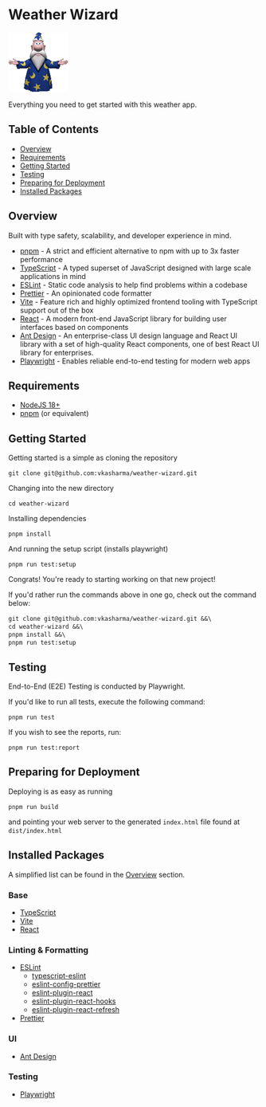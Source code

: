 # Weather Wizard

![](/public/merlin.png)

Everything you need to get started with this weather app.

## Table of Contents

- [Overview](#overview)
- [Requirements](#requirements)
- [Getting Started](#getting-started)
- [Testing](#testing)
- [Preparing for Deployment](#preparing-for-deployment)
- [Installed Packages](#installed-packages)

## Overview

Built with type safety, scalability, and developer experience in mind.

- [pnpm](https://pnpm.io) - A strict and efficient alternative to npm with up to 3x faster performance
- [TypeScript](https://www.typescriptlang.org) - A typed superset of JavaScript designed with large scale applications in mind
- [ESLint](https://eslint.org) - Static code analysis to help find problems within a codebase
- [Prettier](https://prettier.io) - An opinionated code formatter
- [Vite](https://vitejs.dev) - Feature rich and highly optimized frontend tooling with TypeScript support out of the box
- [React](https://react.dev) - A modern front-end JavaScript library for building user interfaces based on components
- [Ant Design](https://ant.design/) - An enterprise-class UI design language and React UI library with a set of high-quality React components, one of best React UI library for enterprises.
- [Playwright](https://playwright.dev) - Enables reliable end-to-end testing for modern web apps

## Requirements

- [NodeJS 18+](https://nodejs.org/en)
- [pnpm](https://pnpm.io) (or equivalent)

## Getting Started

Getting started is a simple as cloning the repository

```
git clone git@github.com:vkasharma/weather-wizard.git
```

Changing into the new directory

```
cd weather-wizard
```

Installing dependencies

```
pnpm install
```

And running the setup script (installs playwright)

```
pnpm run test:setup
```

Congrats! You're ready to starting working on that new project!

If you'd rather run the commands above in one go, check out the command below:

```
git clone git@github.com:vkasharma/weather-wizard.git &&\
cd weather-wizard &&\
pnpm install &&\
pnpm run test:setup
```

## Testing

End-to-End (E2E) Testing is conducted by Playwright.

If you'd like to run all tests, execute the following command:

```
pnpm run test
```

If you wish to see the reports, run:

```
pnpm run test:report
```

## Preparing for Deployment

Deploying is as easy as running

```
pnpm run build
```

and pointing your web server to the generated `index.html` file found at `dist/index.html`

## Installed Packages

A simplified list can be found in the [Overview](#overview) section.

### Base

- [TypeScript](https://www.typescriptlang.org)
- [Vite](https://vitejs.dev)
- [React](https://react.dev)

### Linting & Formatting

- [ESLint](https://eslint.org)
  - [typescript-eslint](https://typescript-eslint.io)
  - [eslint-config-prettier](https://github.com/prettier/eslint-config-prettier#readme)
  - [eslint-plugin-react](https://github.com/jsx-eslint/eslint-plugin-react#readme)
  - [eslint-plugin-react-hooks](https://www.npmjs.com/package/eslint-plugin-react-hooks)
  - [eslint-plugin-react-refresh](https://github.com/ArnaudBarre/eslint-plugin-react-refresh)
- [Prettier](https://prettier.io)

### UI

- [Ant Design](https://ant.design/)

### Testing

- [Playwright](https://playwright.dev)
